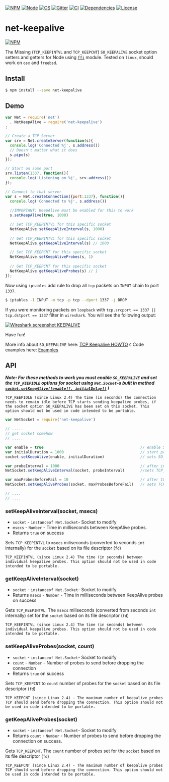 [![NPM][npm_shield]][npm_url]
[![Node][node_shield]][node_url]
[![OS][os_shield]][npm_url]
[![Gitter][gitter_shield]][gitter_url]
[![CI][travis_shield]][travis_url]
[![Dependencies][daviddm_shield]][daviddm_url]
[![License][license_shield]][license_url]

[npm_url]: https://www.npmjs.com/package/net-keepalive
[npm_shield]: https://img.shields.io/npm/v/net-keepalive.svg?style=flat
[node_url]: https://dist.nodejs.org
[node_shield]: https://img.shields.io/badge/node-%3E%3D0.10%20%3C%3D0.12%7C%7C%3E%3D4%20%3C%3D8-green.svg
[gitter_url]: https://gitter.im/hertzg/node-net-keepalive
[gitter_shield]: http://img.shields.io/badge/discuss-gitter-brightgreen.svg?style=flat
[os_shield]: https://img.shields.io/badge/os-linux%2Cosx%2Cbsd-green.svg
[travis_url]: https://travis-ci.org/hertzg/node-net-keepalive
[travis_shield]: https://travis-ci.org/hertzg/node-net-keepalive.svg?branch=master
[daviddm_url]: https://david-dm.org/hertzg/node-net-keepalive
[daviddm_shield]: https://david-dm.org/hertzg/node-net-keepalive.svg
[license_url]: https://raw.githubusercontent.com/hertzg/node-net-keepalive/master/LICENSE
[license_shield]: https://img.shields.io/badge/license-MIT-blue.svg


# net-keepalive
[![NPM](https://nodei.co/npm/net-keepalive.png?downloads=true&downloadRank=true&stars=true)](https://nodei.co/npm/net-keepalive/)

The Missing (`TCP_KEEPINTVL` and `TCP_KEEPCNT`) `SO_KEEPALIVE` socket option setters and getters for Node using [`ffi`](https://www.npmjs.com/package/ffi) module. Tested on `linux`, should work on `osx` and `freebsd`.

## Install

```bash
$ npm install --save net-keepalive
```


## Demo
```Javascript
var Net = require('net')
  , NetKeepAlive = require('net-keepalive')
;

// Create a TCP Server
var srv = Net.createServer(function(s){
  console.log('Connected %j', s.address())
  // Doesn't matter what it does
  s.pipe(s)
});

// Start on some port
srv.listen(1337, function(){
  console.log('Listening on %j', srv.address())
});

// Connect to that server
var s = Net.createConnection({port:1337}, function(){
  console.log('Connected to %j', s.address())
  
  //IMPORTANT: KeepAlive must be enabled for this to work
  s.setKeepAlive(true, 1000)

  // Set TCP_KEEPINTVL for this specific socket
  NetKeepAlive.setKeepAliveInterval(s, 1000)
  
  // Get TCP_KEEPINTVL for this specific socket
  NetKeepAlive.getKeepAliveInterval(s) // 1000

  // Set TCP_KEEPCNT for this specific socket 
  NetKeepAlive.setKeepAliveProbes(s, 1)
  
  // Get TCP_KEEPCNT for this specific socket 
  NetKeepAlive.getKeepAliveProbes(s) // 1
});
```

Now using `iptables` add rule to drop all `tcp` packets on `INPUT` chain to port `1337`.
```bash
$ iptables -I INPUT -m tcp -p tcp --dport 1337 -j DROP
``` 
If you were monitoring packets on `loopback` with `tcp.srcport == 1337 || tcp.dstport == 1337` filter in `wireshark`.  You will see the following output:

[![Wireshark screenshot KEEPALIVE](http://hertzg.github.io/node-net-keepalive/images/wireshark.jpg)](http://hertzg.github.io/node-net-keepalive/images/wireshark.jpg)

Have fun!

More info about `SO_KEEPALIVE` here: [TCP Keepalive HOWTO](http://tldp.org/HOWTO/TCP-Keepalive-HOWTO/)
`C` Code examples here: [Examples](http://tldp.org/HOWTO/TCP-Keepalive-HOWTO/programming.html#examples)

## API

***Note: For these methods to work you must enable `SO_KEEPALIVE` and set the `TCP_KEEPIDLE` options for socket using `Net.Socket`-s built in method [`socket.setKeepAlive([enable][, initialDelay])`](https://nodejs.org/api/net.html#net_socket_setkeepalive_enable_initialdelay) !***

    TCP_KEEPIDLE (since Linux 2.4) The time (in seconds) the connection needs to remain idle before TCP starts sending keepalive probes, if the socket option SO_KEEPALIVE has been set on this socket. This option should not be used in code intended to be portable.

```JavaScript
var NetSocket = require('net-keepalive')

// .....
// get socket somehow
// .....

var enable = true                                           // enable SO_KEEPALIVE
var initialDuration = 1000                                  // start probing after 1 second of inactivity
socket.setKeepAlive(enable, initialDuration)                // sets SO_KEEPALIVE and TCP_KEEPIDLE

var probeInterval = 1000                                    // after initialDuration send probes every 1 second
NetSocket.setKeepAliveInterval(socket, probeInterval)       //sets TCP_KEEPINTVL

var maxProbesBeforeFail = 10                                // after 10 failed probes connection will be dropped 
NetSocket.setKeepAliveProbes(socket, maxProbesBeforeFail)   // sets TCP_KEEPCNT

// ....
// ....
```

### setKeepAliveInterval(socket, msecs)
* `socket` - `instanceof Net.Socket`- Socket to modify
* `msecs` - `Number` - Time in milliseconds between KeepAlive probes.
* Returns `true` on success

Sets `TCP_KEEPINTVL` to `msecs` miliseconds (converted to seconds `int` internally) for the `socket` based on its file descriptor (`fd`)

    TCP_KEEPINTVL (since Linux 2.4) The time (in seconds) between individual keepalive probes. This option should not be used in code intended to be portable.

### getKeepAliveInterval(socket)
* `socket` - `instanceof Net.Socket`- Socket to modify
* Returns `msecs` - `Number` - Time in milliseconds between KeepAlive probes on success

Gets `TCP_KEEPINTVL`. The `msecs` miliseconds (converted from seconds `int` internally) set for the `socket` based on its file descriptor (`fd`)

    TCP_KEEPINTVL (since Linux 2.4) The time (in seconds) between individual keepalive probes. This option should not be used in code intended to be portable.


### setKeepAliveProbes(socket, count) 
* `socket` - `instanceof Net.Socket`- Socket to modify
* `count` - `Number` - Number of probes to send before dropping the connection
* Returns `true` on success

Sets `TCP_KEEPCNT` to `count` number of probes for the `socket` based on its file descriptor (`fd`)

    TCP_KEEPCNT (since Linux 2.4) - The maximum number of keepalive probes TCP should send before dropping the connection. This option should not be used in code intended to be portable.


### getKeepAliveProbes(socket) 
* `socket` - `instanceof Net.Socket`- Socket to modify
* Returns `count` - `Number` - Number of probes to send before dropping the connection on success.

Gets `TCP_KEEPCNT`. The `count` number of probes set for the `socket` based on its file descriptor (`fd`)

    TCP_KEEPCNT (since Linux 2.4) - The maximum number of keepalive probes TCP should send before dropping the connection. This option should not be used in code intended to be portable.
